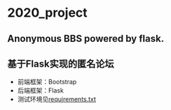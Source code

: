 # 2020_project
## Anonymous BBS powered by flask.  
## 基于Flask实现的匿名论坛
- 前端框架：Bootstrap  
- 后端框架：Flask  
- 测试环境见<a href="/requirements.txt">requirements.txt</a>

